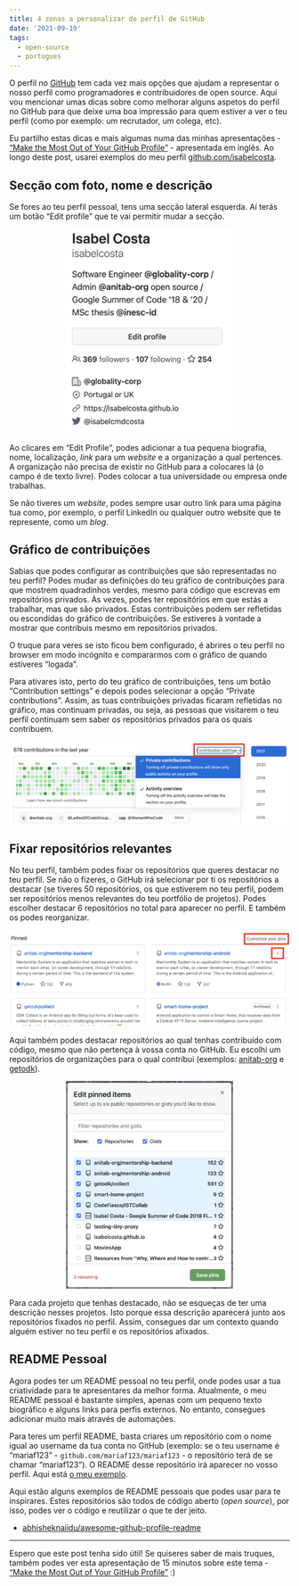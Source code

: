```yaml
---
title: 4 zonas a personalizar do perfil de GitHub
date: '2021-09-19'
tags:
  - open-source
  - portugues
---
```


O perfil no [GitHub](https://github.com) tem cada vez mais opções que ajudam a representar o nosso perfil como programadores e contribuidores de open source. Aqui vou mencionar umas dicas sobre como melhorar alguns aspetos do perfil no GitHub para que deixe uma boa impressão para quem estiver a ver o teu perfil (como por exemplo: um recrutador, um colega, etc). 

Eu partilho estas dicas e mais algumas numa das minhas apresentações - [“Make the Most Out of Your GitHub Profile”](https://www.youtube.com/watch?v=t5E1ustJEGU) - apresentada em inglês. Ao longo deste post, usarei exemplos do meu perfil [github.com/isabelcosta](https://github.com/isabelcosta).

## Secção com foto, nome e descrição

Se fores ao teu perfil pessoal, tens uma secção lateral esquerda. Aí terás um botão “Edit profile” que te vai permitir mudar a secção. 

<div style="text-align: center"><img src="/images/github-profile/profile-fields.png" alt="edicao de campos de perfil" style="width: 300px;"/></div>

Ao clicares em “Edit Profile”, podes adicionar a tua pequena biografia, nome, localização, _link_ para um _website_ e a organização a qual pertences. A organização não precisa de existir no GitHub para a colocares lá (o campo é de texto livre). Podes colocar a tua universidade ou empresa onde trabalhas.

Se não tiveres um _website_, podes sempre usar outro link para uma página tua como, por exemplo, o perfil LinkedIn ou qualquer outro website que te represente, como um _blog_.

## Gráfico de contribuições

Sabias que podes configurar as contribuições que são representadas no teu perfil? Podes mudar as definições do teu gráfico de contribuições para que mostrem quadradinhos verdes, mesmo para código que escrevas em repositórios privados. Às vezes, podes ter repositórios em que estás a trabalhar, mas que são privados. Estas contribuições podem ser refletidas ou escondidas do gráfico de contribuições. Se estiveres à vontade a mostrar que contribuis mesmo em repositórios privados.

O truque para veres se isto ficou bem configurado, é abrires o teu perfil no browser em modo incógnito e compararmos com o gráfico de quando estiveres “logada”.

Para ativares isto, perto do teu gráfico de contribuições, tens um botão “Contribution settings” e depois podes selecionar a opção “Private contributions”. Assim, as tuas contribuições privadas ficaram refletidas no gráfico, mas continuam privadas, ou seja, as pessoas que visitarem o teu perfil continuam sem saber os repositórios privados para os quais contribuem.

![grafico verde de contribuicoes](/images/github-profile/show-private-contributions.png)

## Fixar repositórios relevantes

No teu perfil, também podes fixar os repositórios que queres destacar no teu perfil. Se não o fizeres, o GitHub irá selecionar por ti os repositórios a destacar (se tiveres 50 repositórios, os que estiverem no teu perfil, podem ser repositórios menos relevantes do teu portfólio de projetos). Podes escolher destacar 6 repositórios no total para aparecer no perfil. E também os podes reorganizar.

![repositorios fixos no perfil](/images/github-profile/custom-pins-repo.png)

Aqui também podes destacar repositórios ao qual tenhas contribuído com código, mesmo que não pertença à vossa conta no GitHub. Eu escolhi um repositórios de organizações para o qual contribui (exemplos: [anitab-org](https://github.com/anitab-org) e [getodk](https://github.com/getodk)).

<div style="text-align: center"><img src="/images/github-profile/select-pinned-repos.png" alt="selecao de repositorios a afixar no perfil" style="width: 300px;"/></div>

Para cada projeto que tenhas destacado, não se esqueças de ter uma descrição nesses projetos. Isto porque essa descrição aparecerá junto aos repositórios fixados no perfil. Assim, consegues dar um contexto quando alguém estiver no teu perfil e os repositórios afixados.

## README Pessoal

Agora podes ter um README pessoal no teu perfil, onde podes usar a tua criatividade para te apresentares da melhor forma. Atualmente, o meu README pessoal é bastante simples, apenas com um pequeno texto biográfico e alguns links para perfis externos. No entanto, consegues adicionar muito mais através de automações.

Para teres um perfil README, basta criares um repositório com o nome igual ao username da tua conta no GitHub (exemplo: se o teu username é “mariaf123” - `github.com/mariaf123/mariaf123` - o repositório terá de se chamar “mariaf123”). O README desse repositório irá aparecer no vosso perfil. Aqui está [o meu exemplo](https://github.com/isabelcosta/isabelcosta).

Aqui estão alguns exemplos de README pessoais que podes usar para te inspirares. Estes repositórios são todos de código aberto (_open source_), por isso, podes ver o código e reutilizar o que te der jeito.

- [abhisheknaiidu/awesome-github-profile-readme](https://github.com/abhisheknaiidu/awesome-github-profile-readme)

----

Espero que este post tenha sido útil! Se quiseres saber de mais truques, também podes ver esta apresentação de 15 minutos sobre este tema - [“Make the Most Out of Your GitHub Profile”](https://www.youtube.com/watch?v=t5E1ustJEGU) :)
